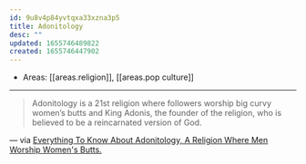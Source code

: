 ```yaml
---
id: 9u8v4p84yvtqxa33xzna3p5
title: Adonitology
desc: ""
updated: 1655746489822
created: 1655746447902
---
```


- Areas: [[areas.religion]], [[areas.pop culture]]

---

> Adonitology is a 21st religion where followers worship big curvy women’s butts and King Adonis, the founder of the religion, who is believed to be a reincarnated version of God.

— via [Everything To Know About Adonitology, A Religion Where Men Worship Women's Butts.](https://rnn.ng/everything-to-know-about-adonitology/)

